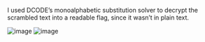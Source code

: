 
I used DCODE’s monoalphabetic substitution solver to decrypt the scrambled text into a readable flag, since it wasn’t in plain text.


![image](https://github.com/user-attachments/assets/2c6398b0-51d1-43f4-b9b2-845633aeebd1)
![image](https://github.com/user-attachments/assets/957673e1-5cc3-458c-8f92-ddb2036b3206)
